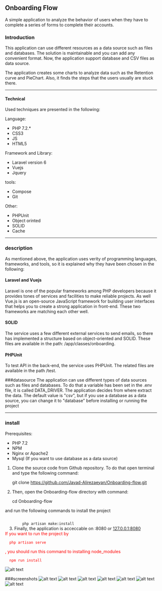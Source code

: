 
<h2>Onboarding Flow</h2>

A simple application to analyze the behavior of users when they have to complete a series of forms to complete their accounts.


<h3>Introduction</h3>
   This application can use different resources as a data source such as files and databases. The solution is maintainable and you can add any convenient format. Now, the application support database and CSV files as data source.
 
   The application creates some charts to analyze data such as the Retention curve and PieChart. Also, it finds the steps 
   that the users usually are stuck there.
   
   
 <hr/>
<h4> Technical</h4>  
Used techniques are presented in the following:

Language:
<ul>
<li>PHP 7.2.*</li>
<li>CSS3</li>
<li>JS</li>
<li>HTML5</li>
</ul>

Framework and Library:
<ul>
<li>Laravel version 6</li>
<li>Vuejs</li>
<li>Jquery</li>
</ul>

tools:
<ul>
<li>Compose</li>
<li>Git</li>
</ul>

Other:
<ul>
<li>PHPUnit</li>
<li>Object orinted</li>
<li>SOLID</li>
<li>Cache</li>
</ul>

<hr />

<h3>description</h3>

As mentioned above, the application uses verity of programming languages, frameworks, and tools, so it is 
explained why they have been chosen in the following:

<h4>Laravel and Vuejs</h4>

 Laravel is one of the popular frameworks among PHP developers because it provides tones of services and facilities to make reliable projects. As well Vue.js is an open-source JavaScript framework for building user interfaces that helps you to create a strong application in front-end. These two frameworks are matching each other well.
 
<h4>SOLID</h4>

The service uses a few different external services to send emails, so there has implemented a structure based on object-oriented 
and SOLID. These files are available in the path: /app/classes/onboarding.

<h4>PHPUnit</h4>

To test API in the back-end, the service uses PHPUnit. The related files are available in the path /test. 

###datasource
The application can use different types of data sources such as files and databases. To do that a variable has been set in the .env file, it is called DATA_DRIVER.
The application decides from where extract the data. The default value is "csv", but if you use a database as a 
data source, you can change it to "database" before installing or running the project

 <hr/>
 
<h3>install</h3> 

 Prerequisites:
  <ul>
    <li>PHP 7.2</li>
    <li>NPM</li>
    <li>Nginx or Apache2</li>
    <li>Mysql (If you want to use database as a data source)</li>
  </ul>
 
 1. Clone the source code from Github repository. To do that open terminal and type the following command:
  
  
 
    git clone https://github.com/Javad-Alirezaeyan/Onboarding-flow.git
    
          
 2. Then, open the Onboarding-flow directory with command: 
 

     cd Onboarding-flow 
     
     
  
  and run the following commands to install the project 
    
  <code>
        php artisan make:install
  </code>
  3. Finally, the application is acceccable on <your-ip>:8080 or 
  <a target="_blank" href="http://127.0.0.1:8080">127.0.0.1:8080</a>
  
  
  <div style="color:red">If you want to run the project by
    
    
      php artisan serve
  
   , you should run this command to installing node_modules
     
       
      npm run install
       
   </div>
  
   ![alt text](https://github.com/Javad-Alirezaeyan/Onboarding-flow/blob/master/screenshots/install.png)
   

###screenshots
   ![alt text](https://github.com/Javad-Alirezaeyan/Onboarding-flow/blob/master/screenshots/upload1.png)
   ![alt text](https://github.com/Javad-Alirezaeyan/Onboarding-flow/blob/master/screenshots/upload2.png)
   ![alt text](https://github.com/Javad-Alirezaeyan/Onboarding-flow/blob/master/screenshots/RetentionWeekly.png)
   ![alt text](https://github.com/Javad-Alirezaeyan/Onboarding-flow/blob/master/screenshots/RetentionMonthly.png)
   ![alt text](https://github.com/Javad-Alirezaeyan/Onboarding-flow/blob/master/screenshots/RetentionDaily.png)
   ![alt text](https://github.com/Javad-Alirezaeyan/Onboarding-flow/blob/master/screenshots/Analysis.png)
   ![alt text](https://github.com/Javad-Alirezaeyan/Onboarding-flow/blob/master/screenshots/PieChart.png)
   